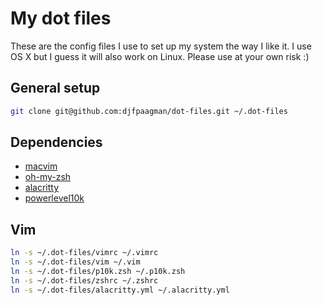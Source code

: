 # My dot files
These are the config files I use to set up my system the way I like it. I use OS X but I guess it will also work on Linux. Please use at your own risk :)

## General setup
```sh
git clone git@github.com:djfpaagman/dot-files.git ~/.dot-files
```

## Dependencies

* [macvim](https://github.com/macvim-dev/macvim)
* [oh-my-zsh](https://github.com/ohmyzsh/ohmyzsh)
* [alacritty](https://github.com/alacritty/alacritty)
* [powerlevel10k](https://github.com/romkatv/powerlevel10k)

## Vim
```sh
ln -s ~/.dot-files/vimrc ~/.vimrc
ln -s ~/.dot-files/vim ~/.vim
ln -s ~/.dot-files/p10k.zsh ~/.p10k.zsh
ln -s ~/.dot-files/zshrc ~/.zshrc
ln -s ~/.dot-files/alacritty.yml ~/.alacritty.yml
```
